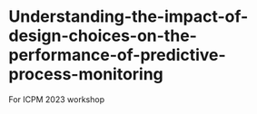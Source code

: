 # Understanding-the-impact-of-design-choices-on-the-performance-of-predictive-process-monitoring
For ICPM 2023 workshop
